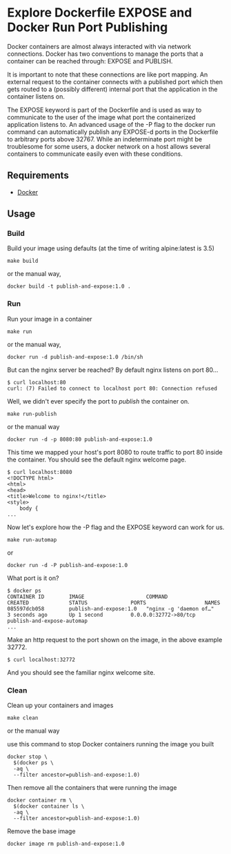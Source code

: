 # Explore Dockerfile EXPOSE and Docker Run Port Publishing

Docker containers are almost always interacted with via network connections. Docker has two conventions to manage the ports that a container can be reached through:  EXPOSE and PUBLISH.

It is important to note that these connections are like port mapping.  An external request to the container connects with a published port which then gets routed to a (possibly different) internal port that the application in the container listens on.

The EXPOSE keyword is part of the Dockerfile and is used as way to communicate to the user of the image what port the containerized application listens to.  An advanced usage of the -P flag to the docker run command can automatically publish any EXPOSE-d ports in the Dockerfile to arbitrary ports above 32767.  While an indeterminate port might be troublesome for some users, a docker network on a host allows several containers to communicate easily even with these conditions.

## Requirements

- [Docker](https://get.docker.com/)

## Usage

### Build

Build your image using defaults (at the time of writing alpine:latest is 3.5)
```
make build
```
or the manual way,
```
docker build -t publish-and-expose:1.0 .
```

### Run

Run your image in a container
```
make run
```
or the manual way,
```
docker run -d publish-and-expose:1.0 /bin/sh
```

But can the nginx server be reached?  By default nginx listens on port 80...
```
$ curl localhost:80
curl: (7) Failed to connect to localhost port 80: Connection refused
```

Well, we didn't ever specify the port to *publish* the container on.
```
make run-publish
```
or the manual way
```
docker run -d -p 8080:80 publish-and-expose:1.0
```

This time we mapped your host's port 8080 to route traffic to port 80 inside the container.  You should see the default nginx welcome page.
```
$ curl localhost:8080
<!DOCTYPE html>
<html>
<head>
<title>Welcome to nginx!</title>
<style>
    body {
...
```

Now let's explore how the -P flag and the EXPOSE keyword can work for us.
```
make run-automap
```
or
```
docker run -d -P publish-and-expose:1.0
```

What port is it on?
```
$ docker ps
CONTAINER ID        IMAGE                    COMMAND                  CREATED             STATUS              PORTS                   NAMES
085597dcb058        publish-and-expose:1.0   "nginx -g 'daemon of…"   3 seconds ago       Up 1 second         0.0.0.0:32772->80/tcp   publish-and-expose-automap
...
```

Make an http request to the port shown on the image, in the above example 32772.
```
$ curl localhost:32772
```
And you should see the familiar nginx welcome site.

### Clean

Clean up your containers and images
```
make clean
```
or the manual way

use this command to stop Docker containers running the image you built
```
docker stop \
  $(docker ps \
  -aq \
  --filter ancestor=publish-and-expose:1.0)
```
Then remove all the containers that were running the image
```
docker container rm \
  $(docker container ls \
  -aq \
  --filter ancestor=publish-and-expose:1.0)
```
Remove the base image
```
docker image rm publish-and-expose:1.0
```
